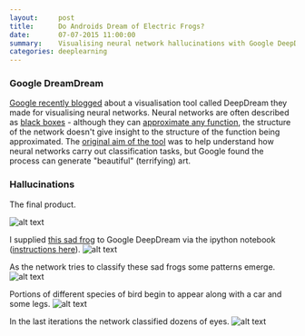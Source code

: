 ```yaml
---
layout:     post
title:      Do Androids Dream of Electric Frogs?
date:       07-07-2015 11:00:00
summary:    Visualising neural network hallucinations with Google DeepDream.
categories: deeplearning
---
```


### Google DreamDream

[Google recently blogged](http://googleresearch.blogspot.co.uk/2015/06/inceptionism-going-deeper-into-neural.html)
about a visualisation tool called DeepDream they made for visualising
neural networks. Neural networks are often described as
[black boxes](http://stats.stackexchange.com/questions/93705/meaning-of-a-neural-network-as-a-black-box) -
although they can
[approximate any function](http://neuralnetworksanddeeplearning.com/chap4.html),
the structure of the network doesn't give insight to the structure of
the function being approximated. The
[original aim of the tool](http://googleresearch.blogspot.co.uk/2015/07/deepdream-code-example-for-visualizing.html)
was to help understand how neural networks carry out classification
tasks, but Google found the process can generate "beautiful" (terrifying) art.

### Hallucinations

The final product.

![alt text](http://i.imgur.com/rCmJsGu.gif "ILLUMINATI")

I supplied [this sad frog](http://www.dailydot.com/lol/4chan-pepe-the-frog-renaissance/) to Google DeepDream via the ipython notebook
([instructions here](http://googleresearch.blogspot.co.uk/2015/07/deepdream-code-example-for-visualizing.html)). 
![alt text](http://i.imgur.com/LRMcS5C.jpg "Pepe the melancholy frog") 

As the network tries to classify these sad frogs some patterns
emerge.
![alt text](http://i.imgur.com/Y5bgz2I.jpg "We must go deeper")

Portions of different species of bird begin to appear along with a car
and some legs.
![alt text](http://i.imgur.com/mD1NC4N.jpg "We have delved too greedily")

In the last iterations the network classified dozens of eyes.
![alt text](http://i.imgur.com/S4s2cpc.jpg "... and too deep")
